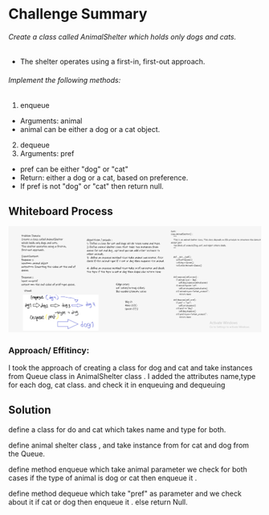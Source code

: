 # Challenge Summary
###### Create a class called AnimalShelter which holds only dogs and cats.
- The shelter operates using a first-in, first-out approach.
###### Implement the following methods:
1. enqueue
- Arguments: animal
- animal can be either a dog or a cat object.
2. dequeue
1. Arguments: pref
- pref can be either "dog" or "cat"
- Return: either a dog or a cat, based on preference.
- If pref is not "dog" or "cat" then return null.

## Whiteboard Process
![](shelter.PNG)


<!-- What approach did you take? Why? What is the Big O space/time for this approach? -->
### Approach/ Effitincy:

I took the approach of creating a class for dog and cat and take instances from Queue class in AnimalShelter class .
I added the attributes name,type for each dog, cat class. and check it in enqueuing and dequeuing

## Solution

<!-- Show how to run your code, and examples of it in action -->

define a class for do and cat which takes name and type for both.

define animal shelter class , and take instance from for cat and dog from the Queue.

define method enqueue which take animal parameter we check for both cases if the type of animal is dog or cat then enqueue it .

define method dequeue which take "pref" as parameter and we check about it if cat or dog then enqueue it .
else return Null.
